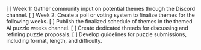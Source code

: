 [ ] Week 1: Gather community input on potential themes through the Discord channel.
[ ] Week 2: Create a poll or voting system to finalize themes for the following weeks.
[ ] Publish the finalized schedule of themes in the themed AI puzzle weeks channel.
[ ] Create dedicated threads for discussing and refining puzzle proposals.
[ ] Develop guidelines for puzzle submissions, including format, length, and difficulty.